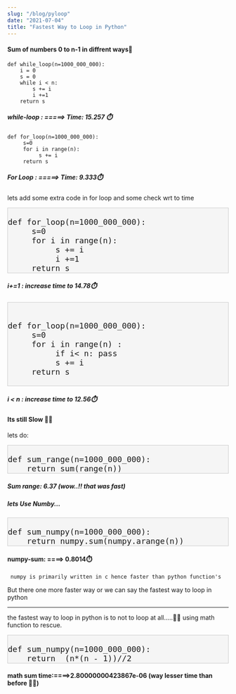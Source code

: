 ```yaml
---
slug: "/blog/pyloop"
date: "2021-07-04"
title: "Fastest Way to Loop in Python"
---
```



#### Sum of numbers 0 to n-1 in diffrent ways🔁

```
def while_loop(n=1000_000_000):
    i = 0
    s = 0
    while i < n:
        s += i
        i +=1
    return s    
``` 
##### while-loop : =====> Time: 15.257 ⏱️

```
def for_loop(n=1000_000_000):
     s=0
     for i in range(n):
          s += i
     return s
```
##### For Loop : =====> Time: 9.333⏱️      

lets add some extra code in for loop and some check wrt to time
<pre><code class="code"> 
def for_loop(n=1000_000_000):
     s=0
     for i in range(n):
          s += i
          i +=1 
     return s
</code></pre>
##### i+=1 : increase time to 14.78⏱️
<pre><code class="code"> 

def for_loop(n=1000_000_000):
     s=0
     for i in range(n) :
          if i< n: pass
          s += i
     return s

</code></pre>
##### i < n : increase time to 12.56⏱️

#### Its still Slow 🐢🐢

lets do: 
<pre><code class="code"> 
def sum_range(n=1000_000_000):
    return sum(range(n))
</code></pre>

##### Sum range: 6.37 (wow..!! that was fast)

##### lets Use Numby...
<pre><code class="code"> 
def sum_numpy(n=1000_000_000):
    return numpy.sum(numpy.arange(n))
</code></pre>

#### numpy-sum: ====> 0.8014⏱️
`
numpy is primarily written in c hence faster than python function's`

But there one more faster way or we can say the fastest way to loop in python

---

the fastest way to loop in python is to not to loop at all.....😶‍🌫️
using math function to rescue.

<pre><code class="code"> 
def sum_numpy(n=1000_000_000):
    return  (n*(n - 1))//2
</code></pre>

#### math sum time:====>2.80000000423867e-06 (way lesser time than before 😵‍💫)


<style>
    .row {
        display:flex;
    }
    .wid {
       width:600px;
       height:200px;
    }
    .code {
        display: block;
    background: #f5f5f5;
    border: 1px solid #ccc;
    font-size: 18px;
    }
    @media screen and (max-width: 480px) {
        .row { flex-direction:column;}
        .wid {
            width:300px;
            height:140px;
        }
        .code {
       overflow:scroll;
    }
     }

</style>
